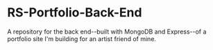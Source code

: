 # RS-Portfolio-Back-End
A repository for the back end--built with MongoDB and Express--of a portfolio site I'm building for an artist friend of mine. 
